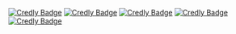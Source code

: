 
[![Credly Badge](https://github.com/Perfectivity/geren_ziliao/blob/master/aws-certified-solutions-architect-associate.png?raw=true)](https://www.credly.com/badges/b57f4618-d515-4f55-b2e9-7bd639cc600b/public_url)
[![Credly Badge](https://github.com/Perfectivity/geren_ziliao/blob/master/aws-certified-solutions-architect-associate.png?raw=true)](https://www.credly.com/badges/b57f4618-d515-4f55-b2e9-7bd639cc600b/public_url)
[![Credly Badge](https://github.com/Perfectivity/geren_ziliao/blob/master/aws-certified-solutions-architect-associate.png?raw=true)](https://www.credly.com/badges/b57f4618-d515-4f55-b2e9-7bd639cc600b/public_url)
[![Credly Badge](https://github.com/Perfectivity/geren_ziliao/blob/master/aws-certified-solutions-architect-associate.png?raw=true)](https://www.credly.com/badges/4a2a4a9e-3bb8-4371-8d81-614fb7f6908d/public_url)
[![Credly Badge](https://github.com/Perfectivity/geren_ziliao/blob/master/aws-certified-solutions-architect-associate.png?raw=true)](https://www.credly.com/badges/b57f4618-d515-4f55-b2e9-7bd639cc600b/public_url)
